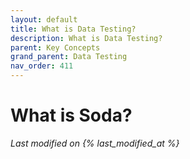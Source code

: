 ```yaml
---
layout: default
title: What is Data Testing?
description: What is Data Testing?
parent: Key Concepts
grand_parent: Data Testing
nav_order: 411
---
```


# What is Soda?
*Last modified on {% last_modified_at %}*